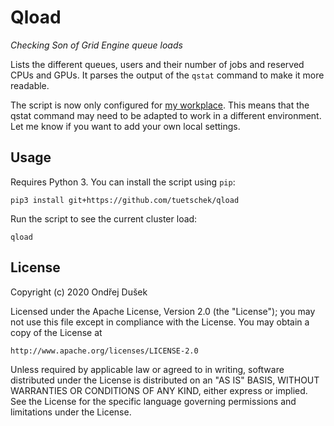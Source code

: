 Qload
=======

_Checking Son of Grid Engine queue loads_

Lists the different queues, users and their number of jobs and
reserved CPUs and GPUs. It parses the output of the `qstat` command
to make it more readable.

The script is now only configured for [my workplace](http://ufal.cz).
This means that the qstat command may need to be adapted to work
in a different environment. Let me know if you want to add your own
local settings.


Usage
-----

Requires Python 3. You can install the script using `pip`:
```
pip3 install git+https://github.com/tuetschek/qload
```

Run the script to see the current cluster load:
```
qload
```


License
-------

Copyright (c) 2020 Ondřej Dušek

Licensed under the Apache License, Version 2.0 (the "License");
you may not use this file except in compliance with the License.
You may obtain a copy of the License at

    http://www.apache.org/licenses/LICENSE-2.0

Unless required by applicable law or agreed to in writing, software
distributed under the License is distributed on an "AS IS" BASIS,
WITHOUT WARRANTIES OR CONDITIONS OF ANY KIND, either express or implied.
See the License for the specific language governing permissions and
limitations under the License.
